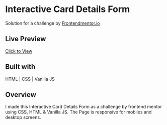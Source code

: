# Interactive Card Details Form

Solution for a challenge by <a href="https://www.frontendmentor.io/home">Frontendmentor.io</a>

## Live Preview

<a href="https://bazifabdullah.github.io/Interactive-Card-Details-Form/">Click to View</a>

## Built with

HTML | CSS | Vanilla JS

## Overview

I made this Interactive Card Details Form as a challenge by frontend mentor using CSS, HTML & Vanilla JS. The Page is responsive for mobiles and desktop screens.
